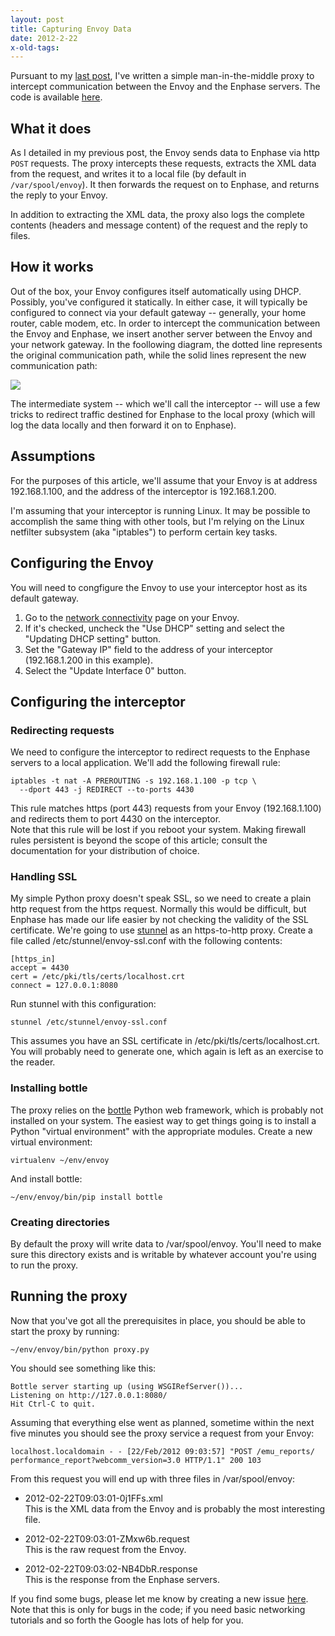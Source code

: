 ```yaml
---
layout: post
title: Capturing Envoy Data
date: 2012-2-22
x-old-tags: 
---
```


Pursuant to my [last post][1], I've written a simple man-in-the-middle proxy to intercept communication between the Envoy and the Enphase servers. The code is available [here][2].  
  


## What it does

  
As I detailed in my previous post, the Envoy sends data to Enphase via http `POST` requests. The proxy intercepts these requests, extracts the XML data from the request, and writes it to a local file (by default in `/var/spool/envoy`). It then forwards the request on to Enphase, and returns the reply to your Envoy.  
  
In addition to extracting the XML data, the proxy also logs the complete contents (headers and message content) of the request and the reply to files.  
  


## How it works

  
Out of the box, your Envoy configures itself automatically using DHCP. Possibly, you've configured it statically. In either case, it will typically be configured to connect via your default gateway -- generally, your home router, cable modem, etc. In order to intercept the communication between the Envoy and Enphase, we insert another server between the Envoy and your network gateway. In the foollowing diagram, the dotted line represents the original communication path, while the solid lines represent the new communication path:  
  


[![][3]][4]

  
The intermediate system -- which we'll call the interceptor -- will use a few tricks to redirect traffic destined for Enphase to the local proxy (which will log the data locally and then forward it on to Enphase).  
  


## Assumptions

  
For the purposes of this article, we'll assume that your Envoy is at address 192.168.1.100, and the address of the interceptor is 192.168.1.200.  
  
I'm assuming that your interceptor is running Linux. It may be possible to accomplish the same thing with other tools, but I'm relying on the Linux netfilter subsystem (aka "iptables") to perform certain key tasks.  
  


## Configuring the Envoy

  
You will need to congfigure the Envoy to use your interceptor host as its default gateway.  
  


  1. Go to the [network connectivity][5] page on your Envoy.
  2. If it's checked, uncheck the "Use DHCP" setting and select the "Updating DHCP setting" button.
  3. Set the "Gateway IP" field to the address of your interceptor (192.168.1.200 in this example).
  4. Select the "Update Interface 0" button.
  


## Configuring the interceptor

  


### Redirecting requests

  
We need to configure the interceptor to redirect requests to the Enphase servers to a local application. We'll add the following firewall rule:  

    
    iptables -t nat -A PREROUTING -s 192.168.1.100 -p tcp \
      --dport 443 -j REDIRECT --to-ports 4430
    

This rule matches https (port 443) requests from your Envoy (192.168.1.100) and redirects them to port 4430 on the interceptor.  
Note that this rule will be lost if you reboot your system. Making firewall rules persistent is beyond the scope of this article; consult the documentation for your distribution of choice.  
  


### Handling SSL

  
My simple Python proxy doesn't speak SSL, so we need to create a plain http request from the https request. Normally this would be difficult, but Enphase has made our life easier by not checking the validity of the SSL certificate. We're going to use [stunnel][6] as an https-to-http proxy. Create a file called /etc/stunnel/envoy-ssl.conf with the following contents:  

    
    [https_in]
    accept = 4430
    cert = /etc/pki/tls/certs/localhost.crt
    connect = 127.0.0.1:8080
    

Run stunnel with this configuration:  

    
    stunnel /etc/stunnel/envoy-ssl.conf
    

  
This assumes you have an SSL certificate in /etc/pki/tls/certs/localhost.crt. You will probably need to generate one, which again is left as an exercise to the reader.  
  


### Installing bottle

  


The proxy relies on the [bottle][7] Python web framework, which is probably not installed on your system. The easiest way to get things going is to install a Python "virtual environment" with the appropriate modules. Create a new virtual environment:
    
    virtualenv ~/env/envoy
    

And install bottle:
    
    ~/env/envoy/bin/pip install bottle

  


### Creating directories

  


By default the proxy will write data to /var/spool/envoy. You'll need to make sure this directory exists and is writable by whatever account you're using to run the proxy.

  


## Running the proxy

  


Now that you've got all the prerequisites in place, you should be able to start the proxy by running:
    
    ~/env/envoy/bin/python proxy.py
    

You should see something like this:
    
    Bottle server starting up (using WSGIRefServer())...
    Listening on http://127.0.0.1:8080/
    Hit Ctrl-C to quit.
    

  


Assuming that everything else went as planned, sometime within the next five minutes you should see the proxy service a request from your Envoy:

  

    
    localhost.localdomain - - [22/Feb/2012 09:03:57] "POST /emu_reports/
    performance_report?webcomm_version=3.0 HTTP/1.1" 200 103
    

  


From this request you will end up with three files in /var/spool/envoy:

  - 2012-02-22T09:03:01-0j1FFs.xml  
This is the XML data from the Envoy and is probably the most interesting file.

  - 2012-02-22T09:03:01-ZMxw6b.request  
This is the raw request from the Envoy.

  - 2012-02-22T09:03:02-NB4DbR.response  
This is the response from the Enphase servers.

  


If you find some bugs, please let me know by creating a new issue [here][8]. Note that this is only for bugs in the code; if you need basic networking tutorials and so forth the Google has lots of help for you.

  


   [1]: http://blog.oddbit.com/2012/02/enphase-envoy-xml-data-format.html
   [2]: https://github.com/larsks/envoy-tools
   [3]: http://4.bp.blogspot.com/-pe4CDIiBmm4/T0TwAojvWwI/AAAAAAAABcw/KrgJigWlHys/s400/envoy.png
   [4]: http://4.bp.blogspot.com/-pe4CDIiBmm4/T0TwAojvWwI/AAAAAAAABcw/KrgJigWlHys/s1600/envoy.png
   [5]: http://192.168.1.100/admin/lib/network_display?locale=en
   [6]: http://www.stunnel.org/
   [7]: http://bottlepy.org/
   [8]: https://github.com/larsks/envoy-tools/issues

